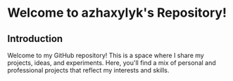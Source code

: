 # Welcome to azhaxylyk's Repository!

## Introduction
Welcome to my GitHub repository! This is a space where I share my projects, ideas, and experiments. Here, you'll find a mix of personal and professional projects that reflect my interests and skills.